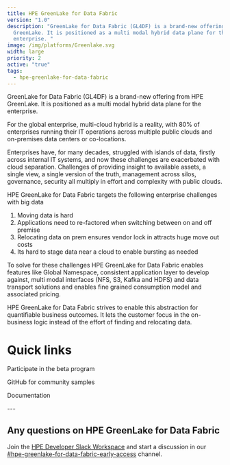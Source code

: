 ```yaml
---
title: HPE GreenLake for Data Fabric
version: "1.0"
description: "GreenLake for Data Fabric (GL4DF) is a brand-new offering from HPE
  GreenLake. It is positioned as a multi modal hybrid data plane for the
  enterprise. "
image: /img/platforms/Greenlake.svg
width: large
priority: 2
active: "true"
tags:
  - hpe-greenlake-for-data-fabric
---
```

GreenLake for Data Fabric (GL4DF) is a brand-new offering from HPE GreenLake. It is positioned as a multi modal hybrid data plane for the enterprise. 

For the global enterprise, multi-cloud hybrid is a reality, with 80% of enterprises running their IT operations across multiple public clouds and on-premises data centers or co-locations. 

Enterprises have, for many decades, struggled with islands of data, firstly across internal IT systems, and now these challenges are exacerbated with cloud separation. Challenges of providing insight to available assets, a single view, a single version of the truth, management across silos, governance, security all multiply in effort and complexity with public clouds. 

HPE GreenLake for Data Fabric targets the following enterprise challenges with big data

1. Moving data is hard 
2. Applications need to re-factored when switching between on and off premise
3. Relocating data on prem ensures vendor lock in attracts huge move out costs
4. Its hard to stage data near a cloud to enable bursting as needed

To solve for these challenges HPE GreenLake for Data Fabric enables features like Global Namespace, consistent application layer to develop against, multi modal interfaces (NFS, S3, Kafka and HDFS) and data transport solutions and enables fine grained consumption model and associated pricing.

HPE GreenLake for Data Fabric strives to enable this abstraction for quantifiable business outcomes. It lets the customer focus in the on-business logic instead of the effort of finding and relocating data.

# Quick links

Participate in the beta program


GitHub for community samples


Documentation

-﻿--

## Any questions on HPE GreenLake for Data Fabric


Join the [HPE Developer Slack Workspace](https://slack.hpedev.io/) and start a discussion in our [#hpe-greenlake-for-data-fabric-early-access](https://slack.hpedev.io/) channel.
